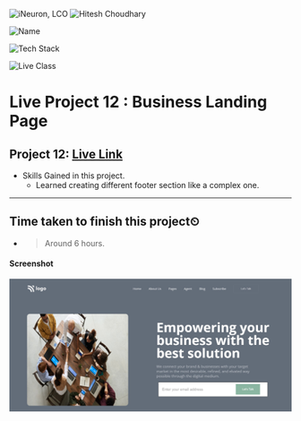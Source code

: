 
![iNeuron, LCO](https://img.shields.io/badge/iNeuron-LCO-green)
![Hitesh Choudhary](https://img.shields.io/badge/Hitesh--Choudhary-Full--stack--JS--bootcamp-red)

![Name](https://img.shields.io/badge/Project%20Made%20by-Abhijeet%20Sharma-yellow)

![Tech Stack](https://img.shields.io/badge/Tech%20Stack-HTML%20%7C%20CSS-blue)

![Live Class](https://img.shields.io/badge/Live%20Project%2012-Business%20Landing%20Page-brightgreen)

# Live Project 12 : Business Landing Page


## Project 12: [Live Link](https://live-project-12-fs-js.netlify.app/)

-   Skills Gained in this project.
    - Learned creating different footer section like a complex one.
      
---

## Time taken to finish this project⏲

- >Around 6 hours.

#### Screenshot

![Desktop](./screenshot/Project-12.png)
